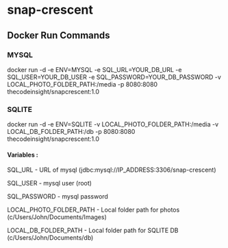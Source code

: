 # snap-crescent

## Docker Run Commands

### MYSQL

docker run -d -e ENV=MYSQL -e SQL_URL=YOUR_DB_URL -e SQL_USER=YOUR_DB_USER -e SQL_PASSWORD=YOUR_DB_PASSWORD -v LOCAL_PHOTO_FOLDER_PATH:/media -p 8080:8080 thecodeinsight/snapcrescent:1.0

### SQLITE

docker run -d -e ENV=SQLITE -v LOCAL_PHOTO_FOLDER_PATH:/media -v LOCAL_DB_FOLDER_PATH:/db -p 8080:8080 thecodeinsight/snapcrescent:1.0

#### Variables :
SQL_URL - URL of mysql (jdbc:mysql://IP_ADDRESS:3306/snap-crescent)

SQL_USER - mysql user (root)

SQL_PASSWORD - mysql password

LOCAL_PHOTO_FOLDER_PATH - Local folder path for photos (c/Users/John/Documents/Images)

LOCAL_DB_FOLDER_PATH - Local folder path for SQLITE DB (c/Users/John/Documents/db)